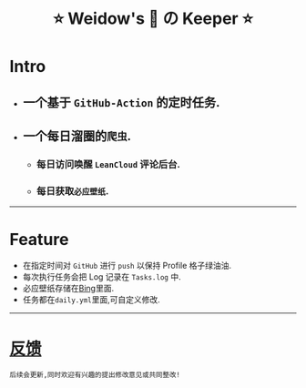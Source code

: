 <!--
 * @Author: Weidows
 * @Date: 2020-11-28 17:36:36
 * @LastEditors: Weidows
 * @LastEditTime: 2020-12-04 23:59:11
 * @FilePath: \Keeper\README.md
 * @Description:
-->

<h1 align="center">

⭐️ Weidow's 🌈 の Keeper ⭐️

</h1>

# Intro

- ## 一个基于 `GitHub-Action` 的定时任务.
- ## 一个每日溜圈的`爬虫`.
  - ### 每日访问唤醒 `LeanCloud` 评论后台.
  - ### 每日获取`必应壁纸`.

---

# Feature

- 在指定时间对 `GitHub` 进行 `push` 以保持 Profile 格子绿油油.
- 每次执行任务会把 Log 记录在 `Tasks.log` 中.
- 必应壁纸存储在[Bing](./Bing/)里面.
- 任务都在`daily.yml`里面,可自定义修改.

---

# [反馈](https://weidows.github.io/tags/about)

    后续会更新,同时欢迎有兴趣的提出修改意见或共同整改!

